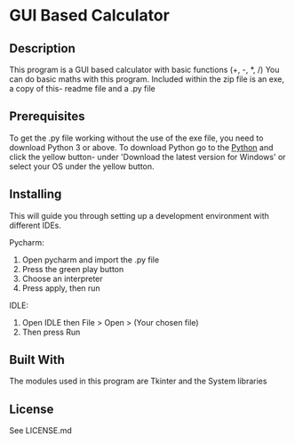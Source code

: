 # GUI Based Calculator

## Description
This program is a GUI based calculator with basic functions (+, -, *, /)
You can do basic maths with this program. Included within the zip file is an exe, a copy of this-
readme file and a .py file

## Prerequisites
To get the .py file working without the use of the exe file, you need to download Python 3 or above.
To download Python go to the [Python](https://www.python.org/downloads/) and click the yellow button-
under 'Download the latest version for Windows' or select your OS under the yellow button.

## Installing
This will guide you through setting up a development environment with different IDEs.

Pycharm:
1. Open pycharm and import the .py file
2. Press the green play button
3. Choose an interpreter
4. Press apply, then run

IDLE:
1. Open IDLE then File > Open > (Your chosen file)
2. Then press Run

## Built With
The modules used in this program are Tkinter and the System libraries

## License
See LICENSE.md
